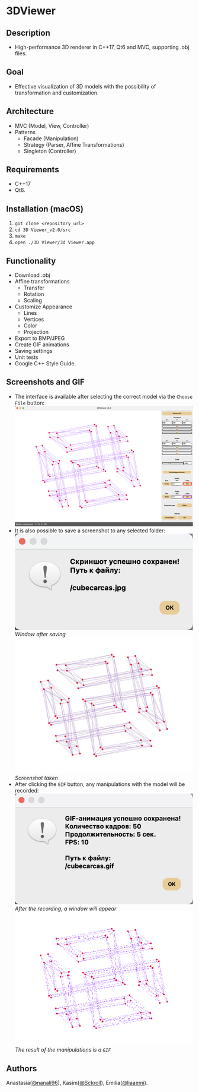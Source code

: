 # 3DViewer

## Description

- High-performance 3D renderer in C++17, Qt6 and MVC, supporting .obj files.

## Goal

- Effective visualization of 3D models with the possibility of transformation and customization.

## Architecture

- MVC (Model, View, Controller)
- Patterns
  - Facade (Manipulation)
  - Strategy (Parser, Affine Transformations)
  - Singleton (Controller)

## Requirements

- C++17
- Qt6.

## Installation (macOS)
1. `git clone <repository_url>`
2. `cd 3D Viewer_v2.0/src`
3. `make`
4. `open ./3D Viewer/3d Viewer.app`

## Functionality

- Download .obj
- Affine transformations
  - Transfer
  - Rotation
  - Scaling
- Customize Appearance
  - Lines
  - Vertices
  - Color
  - Projection
- Export to BMP/JPEG
- Create GIF animations
- Saving settings
- Unit tests
- Google C++ Style Guide.

## Screenshots and GIF

- The interface is available after selecting the correct model via the `Choose File` button:
  ![img_1][img_1]
- It is also possible to save a screenshot to any selected folder:
  ![img_2][img_2] \
  *Window after saving* \
  ![img_3][img_3] \
  *Screenshot taken*
- After clicking the `GIF` button, any manipulations with the model will be recorded:
  ![img_4][img_4] \
  *After the recording, a window will appear* \
  ![img_5][img_5] \
  *The result of the manipulations is a `GIF`*

[img_1]: images/img_1.png
[img_2]: images/img_2.png
[img_3]: images/cubecarcas.jpg
[img_4]: images/img_3.png
[img_5]: images/cubecarcas.gif

## Authors

Anastasia([@nanali96](https://t.me/nanali96)), Kasim([@Sckroll](https://t.me/Sckroll)), Emilia([@liaaemi](https://t.me/liaaemi)).

